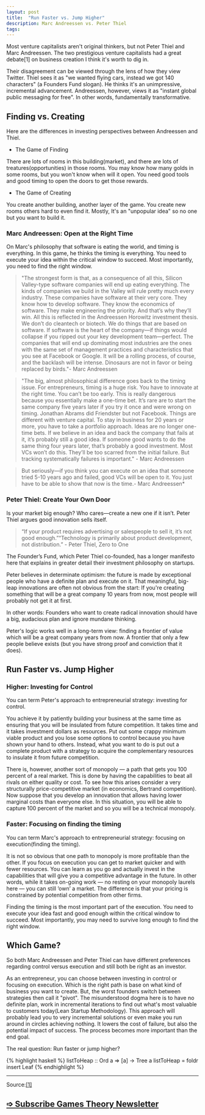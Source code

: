 ```yaml
---
layout: post
title:  "Run Faster vs. Jump Higher"
description: Marc Andreessen vs. Peter Thiel
tags: 
---
```


Most venture capitalists aren't original thinkers, but not Peter Thiel and Marc Andreessen. The two prestigious venture capitalists had a great debate[1] on business creation I think it's worth to dig in. 

Their disagreement can be viewed through the lens of how they view Twitter. Thiel sees it as "we wanted flying cars, instead we got 140 characters" (a Founders Fund slogan). He thinks it's an unimpressive, incremental advancement. Andreessen, however, views it as "instant global public messaging for free". In other words, fundamentally transformative.

## Finding vs. Creating

Here are the differences in investing perspectives between Andreessen and Thiel.

- The Game of Finding 

There are lots of rooms in this building(market), and there are lots of treatures(opportunities) in those rooms. You may know how many golds in some rooms, but you won't know when will it open. You need good tools and good timing to open the doors to get those rewards. 

- The Game of Creating

You create another building, another layer of the game. You create new rooms others hard to even find it. Mostly, It's an "unpopular idea" so no one but you want to build it.


### Marc Andreessen: Open at the Right Time

On Marc's philosophy that software is eating the world, and timing is everything. In this game, he thinks the timing is everything. You need to execute your idea within the critical window to succeed. Most importantly, you need to find the right window.

> "The strongest form is that, as a consequence of all this, Silicon Valley-type software companies will end up eating everything. The kinds of companies we build in the Valley will rule pretty much every industry. These companies have software at their very core. They know how to develop software. They know the economics of software. They make engineering the priority. And that’s why they’ll win. All this is reflected in the Andreessen Horowitz investment thesis. We don’t do cleantech or biotech. We do things that are based on software. If software is the heart of the company—if things would collapse if you ripped out your key development team—perfect. The companies that will end up dominating most industries are the ones with the same set of management practices and characteristics that you see at Facebook or Google. It will be a rolling process, of course, and the backlash will be intense. Dinosaurs are not in favor or being replaced by birds."- Marc Andreessen

> "The big, almost philosophical difference goes back to the timing issue. For entrepreneurs, timing is a huge risk. You have to innovate at the right time. You can’t be too early. This is really dangerous because you essentially make a one-time bet. It’s rare are to start the same company five years later if you try it once and were wrong on timing. Jonathan Abrams did Friendster but not Facebook. Things are different with venture capital. To stay in business for 20 years or more, you have to take a portfolio approach. Ideas are no longer one-time bets. If we believe in an idea and back the company that fails at it, it’s probably still a good idea. If someone good wants to do the same thing four years later, that’s probably a good investment. Most VCs won’t do this. They’ll be too scarred from the initial failure. But tracking systematically failures is important." - Marc Andreessen

> But seriously—if you think you can execute on an idea that someone tried 5-10 years ago and failed, good VCs will be open to it. You just have to be able to show that now is the time.- Marc Andreessen*


### Peter Thiel: Create Your Own Door

Is your market big enough? Who cares—create a new one if it isn’t. Peter Thiel argues good innovation sells itself.

> “If your product requires advertising or salespeople to sell it, it’s not good enough.”“Technology is primarily about product development, not distribution.” - Peter Thiel, Zero to One

The Founder’s Fund, which Peter Thiel co-founded, has a longer manifesto here that explains in greater detail their investment philosophy on startups.

Peter believes in determinate optimism: the future is made by exceptional people who have a definite plan and execute on it. That meaningful, big-leap innovations are often not obvious from the start: If you're creating something that will be a great company 10 years from now, most people will probably not get it at first. 

In other words: Founders who want to create radical innovation should have a big, audacious plan and ignore mundane thinking.

Peter's logic works well in a long-term view: finding a frontier of value which will be a great company years from now. A frontier that only a few people believe exists (but you have strong proof and conviction that it does). 


## Run Faster vs. Jump Higher

### Higher: Investing for Control

You can term Peter's approach to entrepreneurial strategy: investing for control.

You achieve it by patiently building your business at the same time as ensuring that you will be insulated from future competition. It takes time and it takes investment dollars as resources. Put out some crappy minimum viable product and you lose some options to control because you have shown your hand to others. Instead, what you want to do is put out a complete product with a strategy to acquire the complementary resources to insulate it from future competition. 


There is, however, another sort of monopoly — a path that gets you 100 percent of a real market. This is done by having the capabilities to beat all rivals on either quality or cost. To see how this arises consider a very structurally price-competitive market (in economics, Bertrand competition). Now suppose that you develop an innovation that allows having lower marginal costs than everyone else. In this situation, you will be able to capture 100 percent of the market and so you will be a technical monopoly. 

### Faster: Focusing on finding the timing

You can term Marc's approach to entrepreneurial strategy: focusing on execution(finding the timing). 

It is not so obvious that one path to monopoly is more profitable than the other. If you focus on execution you can get to market quicker and with fewer resources. You can learn as you go and actually invest in the capabilities that will give you a competitive advantage in the future. In other words, while it takes on-going work — no resting on your monopoly laurels here — you can still ‘own’ a market. The difference is that your pricing is constrained by potential competition from other firms. 

Finding the timing is the most important part of the execution. You need to execute your idea fast and good enough within the critical window to succeed. Most importantly, you may need to survive long enough to find the right window.

## Which Game?

So both Marc Andreessen and Peter Thiel can have different preferences regarding control versus execution and still both be right as an investor. 

As an entrepreneur, you can choose between investing in control or focusing on execution. Which is the right path is base on what kind of business you want to create. But, the worst founders switch between strategies then call it "pivot". The misunderstood dogma here is to have no definite plan, work in incremental iterations to find out what's most valuable to customers today(Lean Startup Methodology). This approach will probably lead you to very incremental solutions or even make you run around in circles achieving nothing. It lowers the cost of failure, but also the potential impact of success. The process becomes more important than the end goal. 

The real question: Run faster or jump higher?



{% highlight haskell %}
listToHeap :: Ord a => [a] -> Tree a
listToHeap = foldr insert Leaf
{% endhighlight %}

---

Source:[[1]](https://www.youtube.com/watch?v=PUhtHojSphk)

## [➩ Subscribe Games Theory Newsletter](https://gamestheory.substack.com/subscribe?utm_source=menu)